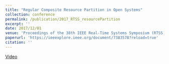 ```yaml
---
title: "Regular Composite Resource Partition in Open Systems"
collection: conference
permalink: /publication/2017_RTSS_resourcePartition
excerpt: ''
date: 2017/12/01
venue: 'Proceedings of the 38th IEEE Real-Time Systems Symposium (RTSS), pp 34-44, December 2017'
paperurl: 'https://ieeexplore.ieee.org/document/7383578?reload=true'
citation: ''
---
```


[Video](http://www.cs.utexas.edu/~peggy/car_v1.html)


